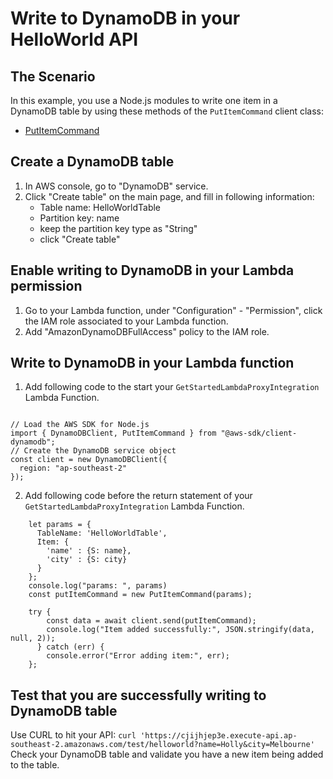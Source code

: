 # Write to DynamoDB in your HelloWorld API

## The Scenario

In this example, you use a Node.js modules to write one item in a DynamoDB table by using these methods of the `PutItemCommand` client class:

-   [PutItemCommand]([https://docs.aws.amazon.com/AWSJavaScriptSDK/latest/AWS/DynamoDB.html#putItem-property](https://docs.aws.amazon.com/AWSJavaScriptSDK/v3/latest/clients/client-dynamodb/classes/putitemcommand.html#constructor))

## Create a DynamoDB table

1. In AWS console, go to "DynamoDB" service.
2. Click "Create table" on the main page, and fill in following information:
	- Table name: HelloWorldTable
	- Partition key: name
	- keep the partition key type as "String"
	- click "Create table"

## Enable writing to DynamoDB in your Lambda permission

1. Go to your Lambda function, under "Configuration" - "Permission", click the IAM role associated to your Lambda function.
2. Add "AmazonDynamoDBFullAccess" policy to the IAM role.

## Write to DynamoDB in your Lambda function

1. Add following code to the start your `GetStartedLambdaProxyIntegration` Lambda Function.

```

// Load the AWS SDK for Node.js
import { DynamoDBClient, PutItemCommand } from "@aws-sdk/client-dynamodb";
// Create the DynamoDB service object
const client = new DynamoDBClient({
  region: "ap-southeast-2"
});

```
2. Add following code before the return statement of your `GetStartedLambdaProxyIntegration` Lambda Function.
```
    let params = {
      TableName: 'HelloWorldTable',
      Item: {
        'name' : {S: name},
        'city' : {S: city}
      }
    };
    console.log("params: ", params)
    const putItemCommand = new PutItemCommand(params); 

    try {
        const data = await client.send(putItemCommand);
        console.log("Item added successfully:", JSON.stringify(data, null, 2));
      } catch (err) {
        console.error("Error adding item:", err);
    };
 ```

## Test that you are successfully writing to DynamoDB table
Use CURL to hit your API:
`curl 'https://cjijhjep3e.execute-api.ap-southeast-2.amazonaws.com/test/helloworld?name=Holly&city=Melbourne'`
Check your DynamoDB table and validate you have a new item being added to the table.
